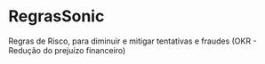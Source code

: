 # RegrasSonic
Regras de Risco, para diminuir e mitigar tentativas e fraudes (OKR - Redução do prejuízo financeiro)
